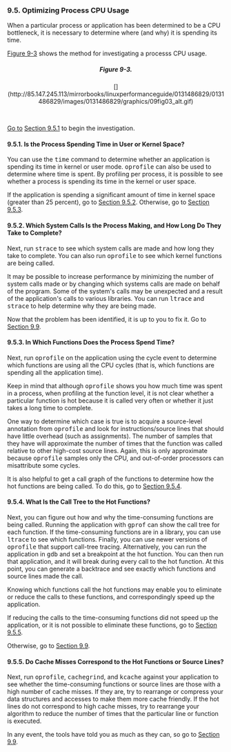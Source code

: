### 9.5\. Optimizing Process CPU Usage

When a particular process or application has been determined to be a CPU bottleneck, it is necessary to determine where (and why) it is spending its time.

[Figure 9-3](ch09lev1sec5.html#ch09fig03) shows the method for investigating a processs CPU usage.

<a name="ch09fig03"></a>

<center>

##### Figure 9-3\.

<div class="v1">[](http://85.147.245.113/mirrorbooks/linuxperformanceguide/0131486829/0131486829/images/0131486829/graphics/09fig03_alt.gif)</div>

</center>

[  
](http://85.147.245.113/mirrorbooks/linuxperformanceguide/0131486829/0131486829/images/0131486829/graphics/09fig03_alt.gif)

[Go to](http://85.147.245.113/mirrorbooks/linuxperformanceguide/0131486829/0131486829/images/0131486829/graphics/09fig03_alt.gif) [Section 9.5.1](ch09lev1sec5.html#ch09lev2sec17) to begin the investigation.

<a name="ch09lev2sec17"></a>

#### 9.5.1\. Is the Process Spending Time in User or Kernel Space?

You can use the <a name="iddle2217"></a><a name="iddle2218"></a><a name="iddle2219"></a><a name="iddle2220"></a><a name="iddle2221"></a><a name="iddle2222"></a><a name="iddle2223"></a><a name="iddle2224"></a><a name="iddle2225"></a><a name="iddle2226"></a><tt>time</tt> command to determine whether an application is spending its time in kernel or user mode. <tt>oprofile</tt> can also be used to determine where time is spent. By profiling per process, it is possible to see whether a process is spending its time in the kernel or user space.

If the application is spending a significant amount of time in kernel space (greater than 25 percent), go to [Section 9.5.2](ch09lev1sec5.html#ch09lev2sec18). Otherwise, go to [Section 9.5.3](ch09lev1sec5.html#ch09lev2sec19).

<a name="ch09lev2sec18"></a>

#### 9.5.2\. Which System Calls Is the Process Making, and How Long Do They Take to Complete?

Next, run <tt>strace</tt> to see <a name="iddle2227"></a><a name="iddle2228"></a><a name="iddle2229"></a><a name="iddle2230"></a><a name="iddle2231"></a><a name="iddle2232"></a>which system calls are made and how long they take to complete. You can also run <tt>oprofile</tt> to see which kernel functions are being called.

It may be possible to increase performance by minimizing the number of system calls made or by changing which systems calls are made on behalf of the program. Some of the system's calls may be unexpected and a result of the application's calls to various libraries. You can run <tt>ltrace</tt> and <tt>strace</tt> to help determine why they are being made.

Now that the problem has been identified, it is up to you to fix it. Go to [Section 9.9](ch09lev1sec9.html#ch09lev1sec9).

<a name="ch09lev2sec19"></a>

#### 9.5.3\. In Which Functions Does the Process Spend Time?

Next, <a name="iddle2233"></a><a name="iddle2234"></a><a name="iddle2235"></a>run <tt>oprofile</tt> on the application using the cycle event to determine which functions are using all the CPU cycles (that is, which functions are spending all the application time).

Keep in mind that although <tt>oprofile</tt> shows you how much time was spent in a process, when profiling at the function level, it is not clear whether a particular function is hot because it is called very often or whether it just takes a long time to complete.

One way to determine which case is true is to acquire a source-level annotation from <tt>oprofile</tt> and look for instructions/source lines that should have little overhead (such as assignments). The number of samples that they have will approximate the number of times that the function was called relative to other high-cost source lines. Again, this is only approximate because <tt>oprofile</tt> samples only the CPU, and out-of-order processors can misattribute some cycles.

It is also helpful to get a call graph of the functions to determine how the hot functions are being called. To do this, go to <a name="iddle2236"></a><a name="iddle2237"></a><a name="iddle2238"></a><a name="iddle2239"></a>[Section 9.5.4](ch09lev1sec5.html#ch09lev2sec20).

<a name="ch09lev2sec20"></a>

#### 9.5.4\. What Is the Call Tree to the Hot Functions?

Next, you <a name="iddle2240"></a><a name="iddle2241"></a><a name="iddle2242"></a><a name="iddle2243"></a><a name="iddle2244"></a>can figure out how and why the time-consuming functions are being called. Running the application with <tt>gprof</tt> can show the call tree for each function. If the time-consuming functions are in a library, you can use <tt>ltrace</tt> to see which functions. Finally, you can use newer versions of <tt>oprofile</tt> that support call-tree tracing. Alternatively, you can run the application in <tt>gdb</tt> and set a breakpoint at the hot function. You can then run that application, and it will break during every call to the hot function. At this point, you can generate a backtrace and see exactly which functions and source lines made the call.

Knowing which functions <a name="iddle2245"></a><a name="iddle2246"></a><a name="iddle2247"></a><a name="iddle2248"></a><a name="iddle2249"></a>call the hot functions may enable you to eliminate or reduce the calls to these functions, and correspondingly speed up the application.

If reducing the calls to the time-consuming functions did not speed up the application, or it is not possible to eliminate these functions, go to [Section 9.5.5](ch09lev1sec5.html#ch09lev2sec21).

Otherwise, go to [Section 9.9](ch09lev1sec9.html#ch09lev1sec9).

<a name="ch09lev2sec21"></a>

#### 9.5.5\. Do Cache Misses Correspond to the Hot Functions or Source Lines?

Next, run <a name="iddle2250"></a><a name="iddle2251"></a><a name="iddle2252"></a><a name="iddle2253"></a><a name="iddle2254"></a><a name="iddle2255"></a><tt>oprofile</tt>, <tt>cachegrind</tt>, and <tt>kcache</tt> against your application to see whether the time-consuming functions or source lines are those with a high number of cache misses. If they are, try to rearrange or compress your data structures and accesses to make them more cache friendly. If the hot lines do not correspond to high cache misses, try to rearrange your algorithm to reduce the number of times that the particular line or function is executed.

In any event, the tools have told you as much as they can, so go to [Section 9.9](ch09lev1sec9.html#ch09lev1sec9).